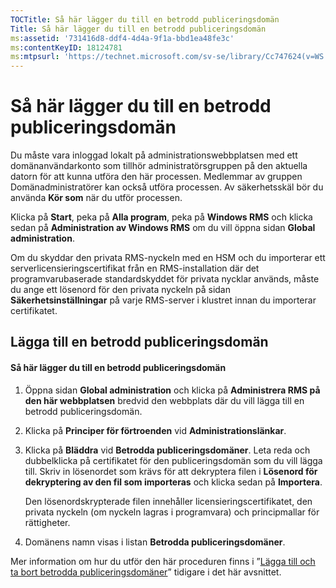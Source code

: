 ```yaml
---
TOCTitle: Så här lägger du till en betrodd publiceringsdomän
Title: Så här lägger du till en betrodd publiceringsdomän
ms:assetid: '731416d8-ddf4-4d4a-9f1a-bbd1ea48fe3c'
ms:contentKeyID: 18124781
ms:mtpsurl: 'https://technet.microsoft.com/sv-se/library/Cc747624(v=WS.10)'
---
```


Så här lägger du till en betrodd publiceringsdomän
==================================================

Du måste vara inloggad lokalt på administrationswebbplatsen med ett domänanvändarkonto som tillhör administratörsgruppen på den aktuella datorn för att kunna utföra den här processen. Medlemmar av gruppen Domänadministratörer kan också utföra processen. Av säkerhetsskäl bör du använda **Kör som** när du utför processen.

Klicka på **Start**, peka på **Alla program**, peka på **Windows RMS** och klicka sedan på **Administration av Windows RMS** om du vill öppna sidan **Global administration**.

Om du skyddar den privata RMS-nyckeln med en HSM och du importerar ett serverlicensieringscertifikat från en RMS-installation där det programvarubaserade standardskyddet för privata nycklar används, måste du ange ett lösenord för den privata nyckeln på sidan **Säkerhetsinställningar** på varje RMS-server i klustret innan du importerar certifikatet.

Lägga till en betrodd publiceringsdomän
---------------------------------------

#### Så här lägger du till en betrodd publiceringsdomän

1.  Öppna sidan **Global administration** och klicka på **Administrera RMS på den här webbplatsen** bredvid den webbplats där du vill lägga till en betrodd publiceringsdomän.

2.  Klicka på **Principer för förtroenden** vid **Administrationslänkar**.

3.  Klicka på **Bläddra** vid **Betrodda publiceringsdomäner**. Leta reda och dubbelklicka på certifikatet för den publiceringsdomän som du vill lägga till. Skriv in lösenordet som krävs för att dekryptera filen i **Lösenord för dekryptering av den fil som importeras** och klicka sedan på **Importera**.

    Den lösenordskrypterade filen innehåller licensieringscertifikatet, den privata nyckeln (om nyckeln lagras i programvara) och principmallar för rättigheter.

4.  Domänens namn visas i listan **Betrodda publiceringsdomäner**.

Mer information om hur du utför den här proceduren finns i ”[Lägga till och ta bort betrodda publiceringsdomäner](https://technet.microsoft.com/d87b502d-5497-4ccd-badf-f6807d587cee)” tidigare i det här avsnittet.
